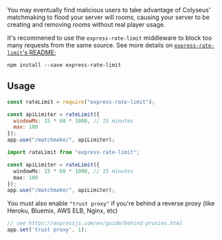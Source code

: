 You may eventually find malicious users to take advantage of Colyseus' matchmaking to flood your server will rooms, causing your server to be creating and removing rooms without real player usage.

It's recommened to use the `express-rate-limit` middleware to block too many requests from the same source. See more details on [`express-rate-limit`'s README](https://github.com/nfriedly/express-rate-limit);

```
npm install --save express-rate-limit
```

## Usage

```javascript fct_label="JavaScript"
const rateLimit = require("express-rate-limit");

const apiLimiter = rateLimit({
  windowMs: 15 * 60 * 1000, // 15 minutes
  max: 100
});
app.use("/matchmake/", apiLimiter);
```

```typescript fct_label="TypeScript"
import rateLimit from "express-rate-limit";

const apiLimiter = rateLimit({
  windowMs: 15 * 60 * 1000, // 15 minutes
  max: 100
});
app.use("/matchmake/", apiLimiter);
```


You must also enable `"trust proxy"` if you're behind a reverse proxy (like Heroku, Bluemix, AWS ELB, Nginx, etc)

```javascript
// see https://expressjs.com/en/guide/behind-proxies.html
app.set('trust proxy', 1);
```